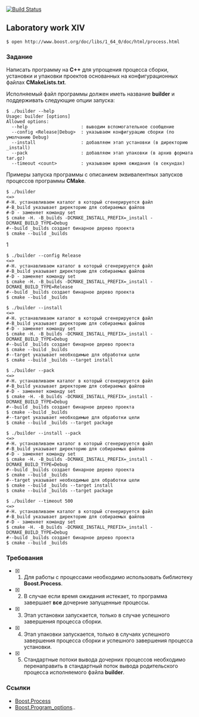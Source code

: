 [![Build Status](https://travis-ci.org/komissarovrodion21/lab14.svg?branch=master)](https://travis-ci.org/komissarovrodion21/lab14)
## Laboratory work XIV

```
$ open http://www.boost.org/doc/libs/1_64_0/doc/html/process.html
```

### Задание

Написать программу на **C++** для упрощения процесса сборки, установки и упаковки проектов основанных на конфигурационных файлах **CMakeLists.txt**.

Исполняемый файл программы должен иметь название **builder** и поддерживать следующие опции запуска:

```ShellSession
$ ./builder --help
Usage: builder [options]
Allowed options:
  --help                    : выводим вспомогательное сообщение
  --config <Release|Debug>  : указываем конфигурацию сборки (по умолчанию Debug)
  --install                 : добавляем этап установки (в директорию _install)
  --pack                    : добавляем этап упаковки (в архив формата tar.gz)
  --timeout <count>         : указываем время ожидания (в секундах)
```

Примеры запуска программы с описанием эквивалентных запусков процессов программы **CMake**.

```ShellSession
$ ./builder
<=>
#-H. устанавливаем каталог в который сгенерируется файл 
#-B_build указывает директорию для собираемых файлов 
#-D - заменяет команду set 
$ cmake -H. -B_builds -DCMAKE_INSTALL_PREFIX=_install -DCMAKE_BUILD_TYPE=Debug
#--build _builds создает бинарное дерево проекта 
$ cmake --build _builds
```
1
```ShellSession
$ ./builder --config Release
<=>
#-H. устанавливаем каталог в который сгенерируется файл
#-B_build указывает директорию для собираемых файлов
#-D - заменяет команду set
$ cmake -H. -B_builds -DCMAKE_INSTALL_PREFIX=_install -DCMAKE_BUILD_TYPE=Release
#--build _builds создает бинарное дерево проекта
$ cmake --build _builds
```


```ShellSession
$ ./builder --install
<=>
#-H. устанавливаем каталог в который сгенерируется файл
#-B_build указывает директорию для собираемых файлов
#-D - заменяет команду set
$ cmake -H. -B_builds -DCMAKE_INSTALL_PREFIX=_install -DCMAKE_BUILD_TYPE=Debug
#--build _builds создает бинарное дерево проекта
$ cmake --build _builds
#--target указывает необходимые для обработки цели
$ cmake --build _builds --target install
```

```ShellSession
$ ./builder --pack
<=>
#-H. устанавливаем каталог в который сгенерируется файл
#-B_build указывает директорию для собираемых файлов
#-D - заменяет команду set
$ cmake -H. -B_builds -DCMAKE_INSTALL_PREFIX=_install -DCMAKE_BUILD_TYPE=Debug
#--build _builds создает бинарное дерево проекта
$ cmake --build _builds
#--target указывает необходимые для обработки цели
$ cmake --build _builds --target package
```

```ShellSession
$ ./builder --install --pack
<=>
#-H. устанавливаем каталог в который сгенерируется файл
#-B_build указывает директорию для собираемых файлов
#-D - заменяет команду set
$ cmake -H. -B_builds -DCMAKE_INSTALL_PREFIX=_install -DCMAKE_BUILD_TYPE=Debug
#--build _builds создает бинарное дерево проекта
$ cmake --build _builds
#--target указывает необходимые для обработки цели
$ cmake --build _builds --target install
$ cmake --build _builds --target package
```

```ShellSession
$ ./builder --timeout 500
<=>
#-H. устанавливаем каталог в который сгенерируется файл
#-B_build указывает директорию для собираемых файлов
#-D - заменяет команду set
$ cmake -H. -B_builds -DCMAKE_INSTALL_PREFIX=_install -DCMAKE_BUILD_TYPE=Debug
#--build _builds создает бинарное дерево проекта
$ cmake --build _builds
```

### Требования

- [x] 1. Для работы с процессами необходимо использовать библиотеку **Boost.Process**.

- [X] 2. В случае если время ожидания истекает, то программа завершает **все** дочерние запущенные процессы.

- [X] 3. Этап установки запускается, только в случае успешного завершения процесса сборки.

- [X] 4. Этап упаковки запускается, только в случаях успешного завершения процесса сборки и 
успешного завершения процесса установки.

- [X] 5. Стандартные потоки вывода дочерних процессов необходимо перенаправить в стандартный поток 
вывода родительского процесса исполняемого файла **builder**.

### Ссылки

- [Boost.Process](http://www.highscore.de/boost/process/)
- [Boost.Program_options](http://www.boost.org/doc/libs/1_65_0/doc/html/program_options.html)..

